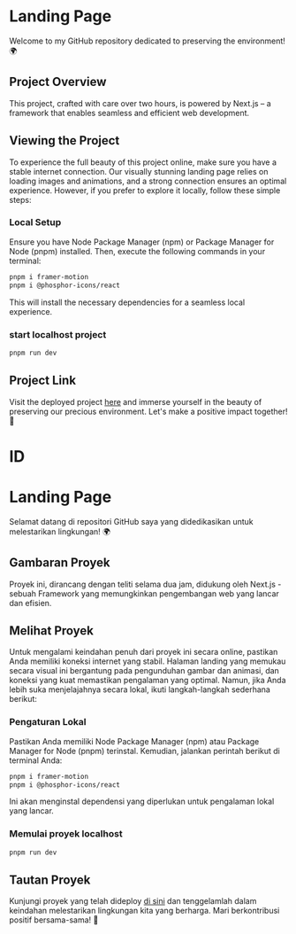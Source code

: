 # Landing Page

Welcome to my GitHub repository dedicated to preserving the environment! 🌍

## Project Overview

This project, crafted with care over two hours, is powered by Next.js – a framework that enables seamless and efficient web development.

## Viewing the Project

To experience the full beauty of this project online, make sure you have a stable internet connection. Our visually stunning landing page relies on loading images and animations, and a strong connection ensures an optimal experience. However, if you prefer to explore it locally, follow these simple steps:

### Local Setup

Ensure you have Node Package Manager (npm) or Package Manager for Node (pnpm) installed. Then, execute the following commands in your terminal:

```bash
pnpm i framer-motion
pnpm i @phosphor-icons/react
```

This will install the necessary dependencies for a seamless local experience.

### start localhost project 
```bash
pnpm run dev
```

## Project Link

Visit the deployed project [here](https://preserve-environment.vercel.app/) and immerse yourself in the beauty of preserving our precious environment. Let's make a positive impact together! 🌱


# ID

# Landing Page

Selamat datang di repositori GitHub saya yang didedikasikan untuk melestarikan lingkungan! 🌍

## Gambaran Proyek

Proyek ini, dirancang dengan teliti selama dua jam, didukung oleh Next.js - sebuah Framework yang memungkinkan pengembangan web yang lancar dan efisien.

## Melihat Proyek

Untuk mengalami keindahan penuh dari proyek ini secara online, pastikan Anda memiliki koneksi internet yang stabil. Halaman landing yang memukau secara visual ini bergantung pada pengunduhan gambar dan animasi, dan koneksi yang kuat memastikan pengalaman yang optimal. Namun, jika Anda lebih suka menjelajahnya secara lokal, ikuti langkah-langkah sederhana berikut:

### Pengaturan Lokal

Pastikan Anda memiliki Node Package Manager (npm) atau Package Manager for Node (pnpm) terinstal. Kemudian, jalankan perintah berikut di terminal Anda:

```bash
pnpm i framer-motion
pnpm i @phosphor-icons/react
```

Ini akan menginstal dependensi yang diperlukan untuk pengalaman lokal yang lancar.

### Memulai proyek localhost
```bash
pnpm run dev
```

## Tautan Proyek

Kunjungi proyek yang telah dideploy [di sini](https://preserve-environment.vercel.app/) dan tenggelamlah dalam keindahan melestarikan lingkungan kita yang berharga. Mari berkontribusi positif bersama-sama! 🌱
